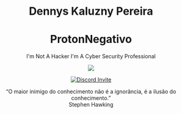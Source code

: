 <h1 align="center"> Dennys Kaluzny Pereira </h1>
<h1 align="center"> ProtonNegativo</h1>

<p align='center'>
    I'm Not A Hacker I'm A Cyber Security Professional
</p>

<div align='center'>
    <img src='https://giphy.com/gifs/MM0Jrc8BHKx3y'>
</div>

<p align="center">
    <a href="https://discord.gg/RfwqmyH" >
        <img src="https://img.shields.io/discord/304088484228890644?color=blue&label=discord" alt="Discord Invite"/>
    </a>
</p>
<p align="center">
“O maior inimigo do conhecimento
não é a ignorância, é a ilusão do
conhecimento.” <br> Stephen Hawking
</p>
